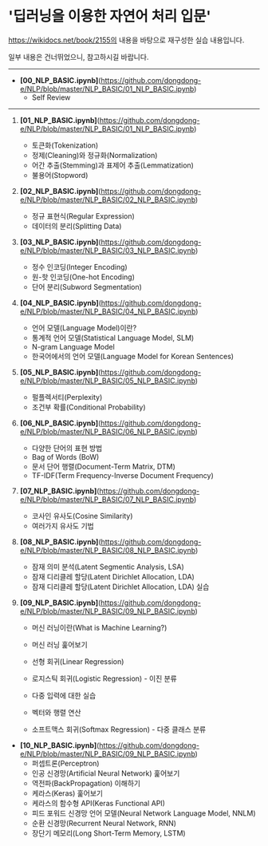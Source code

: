 # **'딥러닝을 이용한 자연어 처리 입문'**

https://wikidocs.net/book/2155의 내용을 바탕으로 재구성한 실습 내용입니다.

일부 내용은 건너뛰었으니, 참고하시길 바랍니다.

---

* **[00_NLP_BASIC.ipynb]**(https://github.com/dongdong-e/NLP/blob/master/NLP_BASIC/01_NLP_BASIC.ipynb)
  * Self Review

---

1. **[01_NLP_BASIC.ipynb]**(https://github.com/dongdong-e/NLP/blob/master/NLP_BASIC/01_NLP_BASIC.ipynb)

   * 토큰화(Tokenization)
   * 정제(Cleaning)와 정규화(Normalization)
   * 어간 추출(Stemming)과 표제어 추출(Lemmatization)
   * 불용어(Stopword)

   

2. **[02_NLP_BASIC.ipynb]**(https://github.com/dongdong-e/NLP/blob/master/NLP_BASIC/02_NLP_BASIC.ipynb)

   * 정규 표현식(Regular Expression)
   * 데이터의 분리(Splitting Data)




2. **[03_NLP_BASIC.ipynb]**(https://github.com/dongdong-e/NLP/blob/master/NLP_BASIC/03_NLP_BASIC.ipynb)

   * 정수 인코딩(Integer Encoding)
   * 원-핫 인코딩(One-hot Encoding)
   * 단어 분리(Subword Segmentation)

   

3. **[04_NLP_BASIC.ipynb]**(https://github.com/dongdong-e/NLP/blob/master/NLP_BASIC/04_NLP_BASIC.ipynb)

   * 언어 모델(Language Model)이란?
   * 통계적 언어 모델(Statistical Language Model, SLM)
   * N-gram Language Model
   * 한국어에서의 언어 모델(Language Model for Korean Sentences)

   

4. **[05_NLP_BASIC.ipynb]**(https://github.com/dongdong-e/NLP/blob/master/NLP_BASIC/05_NLP_BASIC.ipynb)

   - 펄플렉서티(Perplexity)
   - 조건부 확률(Conditional Probability)

   

5. **[06_NLP_BASIC.ipynb]**(https://github.com/dongdong-e/NLP/blob/master/NLP_BASIC/06_NLP_BASIC.ipynb)

   * 다양한 단어의 표현 방법
   * Bag of Words (BoW)
   * 문서 단어 행렬(Document-Term Matrix, DTM)
   * TF-IDF(Term Frequency-Inverse Document Frequency)



7. **[07_NLP_BASIC.ipynb]**(https://github.com/dongdong-e/NLP/blob/master/NLP_BASIC/07_NLP_BASIC.ipynb)
   
   - 코사인 유사도(Cosine Similarity)
   - 여러가지 유사도 기법
   
   
   
2. **[08_NLP_BASIC.ipynb]**(https://github.com/dongdong-e/NLP/blob/master/NLP_BASIC/08_NLP_BASIC.ipynb)

   - 잠재 의미 분석(Latent Segmentic Analysis, LSA)
   - 잠재 디리클레 할당(Latent Dirichlet Allocation, LDA)
   - 잠재 디리클레 할당(Latent Dirichlet Allocation, LDA) 실습

   

3. **[09_NLP_BASIC.ipynb]**(https://github.com/dongdong-e/NLP/blob/master/NLP_BASIC/09_NLP_BASIC.ipynb)
   
   - 머신 러닝이란(What is Machine Learning?)
   
   - 머신 러닝 훑어보기
   
   - 선형 회귀(Linear Regression)
   
   - 로지스틱 회귀(Logistic Regression) - 이진 분류
   
   - 다중 입력에 대한 실습
   
   - 벡터와 행렬 연산
   
   - 소프트맥스 회귀(Softmax Regression) - 다중 클래스 분류
   
     

* **[10_NLP_BASIC.ipynb]**(https://github.com/dongdong-e/NLP/blob/master/NLP_BASIC/09_NLP_BASIC.ipynb)
  * 퍼셉트론(Perceptron)
  * 인공 신경망(Artificial Neural Network) 훑어보기
  * 역전파(BackPropagation)  이해하기
  * 케라스(Keras) 훑어보기
  * 케라스의 함수형 API(Keras Functional API)
  * 피드 포워드 신경망 언어 모델(Neural Network Language Model, NNLM)
  * 순환 신경망(Recurrent Neural Network, RNN)
  * 장단기 메모리(Long Short-Term Memory, LSTM)
  
